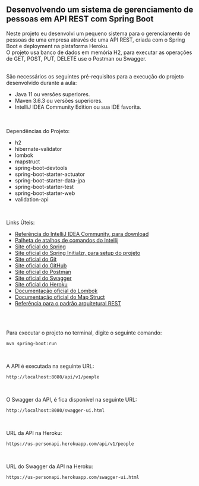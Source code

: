 ## Desenvolvendo um sistema de gerenciamento de pessoas em API REST com Spring Boot

Neste projeto eu desenvolvi um pequeno sistema para o gerenciamento de pessoas de uma empresa através de uma API REST, 
criada com o Spring Boot e deployment na plataforma Heroku.<br>
O projeto usa banco de dados em memória H2, para executar as operações de GET, POST, PUT, DELETE use o Postman ou Swagger.
<br>
<br>

São necessários os seguintes pré-requisitos para a execução do projeto desenvolvido durante a aula:

- Java 11 ou versões superiores.
- Maven 3.6.3 ou versões superiores.
- IntelliJ IDEA Community Edition ou sua IDE favorita.
<br>
  
<br>
Dependências do Projeto:

- h2
- hibernate-validator
- lombok
- mapstruct
- spring-boot-devtools
- spring-boot-starter-actuator
- spring-boot-starter-data-jpa
- spring-boot-starter-test
- spring-boot-starter-web
- validation-api

<br>
  
Links Úteis:
- [Referência do IntelliJ IDEA Community, para download](https://www.jetbrains.com/idea/download)
- [Palheta de atalhos de comandos do Intellij](https://resources.jetbrains.com/storage/products/intellij-idea/docs/IntelliJIDEA_ReferenceCard.pdf)
- [Site oficial do Spring](https://spring.io/)
- [Site oficial do Spring Initialzr, para setup do projeto](https://start.spring.io/)
- [Site oficial do Git](https://git-scm.com/)
- [Site oficial do GitHub](http://github.com/)
- [Site oficial do Postman](https://www.postman.com/)
- [Site oficial do Swagger](https://swagger.io/)
- [Site oficial do Heroku](https://www.heroku.com/)
- [Documentação oficial do Lombok](https://projectlombok.org/)
- [Documentação oficial do Map Struct](https://mapstruct.org/)
- [Referência para o padrão arquitetural REST](https://restfulapi.net/)

<br>
  
<br>

Para executar o projeto no terminal, digite o seguinte comando:

```shell script
mvn spring-boot:run 
```

<br>

A API é executada na seguinte URL:

```
http://localhost:8080/api/v1/people
```
<br>

O Swagger da API, é fica disponível na seguinte URL:
```
http://localhost:8080/swagger-ui.html
```
<br>

URL da API na Heroku:
```
https://us-personapi.herokuapp.com/api/v1/people
```

<br>

URL do Swagger da API na Heroku:
```
https://us-personapi.herokuapp.com/swagger-ui.html
```